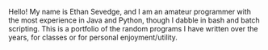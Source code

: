 Hello! My name is Ethan Sevedge, and I am an amateur programmer with the most experience in Java and Python, though I dabble in bash and batch scripting. This is a portfolio of the random programs I have written over the years, for classes or for personal enjoyment/utility.
